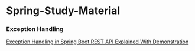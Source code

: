 # Spring-Study-Material
### Exception Handling 
[Exception Handling in Spring Boot REST API Explained With Demonstration](https://youtu.be/L2o485T70Do?si=UYyw2zP38lbfbuau)
